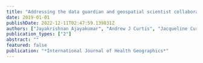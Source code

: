 ```yaml
---
title: "Addressing the data guardian and geospatial scientist collaborator dilemma: how to share health records for spatial analysis while maintaining patient confidentiality"
date: 2019-01-01
publishDate: 2022-12-11T02:47:59.139831Z
authors: ["Jayakrishnan Ajayakumar", "Andrew J Curtis", "Jacqueline Curtis"]
publication_types: ["2"]
abstract: ""
featured: false
publication: "*International Journal of Health Geographics*"
---
```


